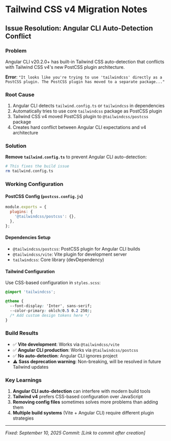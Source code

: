 # Tailwind CSS v4 Migration Notes

## Issue Resolution: Angular CLI Auto-Detection Conflict

### Problem

Angular CLI v20.2.0+ has built-in Tailwind CSS auto-detection that conflicts with Tailwind CSS v4's new PostCSS plugin architecture.

**Error**: `"It looks like you're trying to use 'tailwindcss' directly as a PostCSS plugin. The PostCSS plugin has moved to a separate package..."`

### Root Cause

1. Angular CLI detects `tailwind.config.ts` or `tailwindcss` in dependencies
2. Automatically tries to use core `tailwindcss` package as PostCSS plugin
3. Tailwind CSS v4 moved PostCSS plugin to `@tailwindcss/postcss` package
4. Creates hard conflict between Angular CLI expectations and v4 architecture

### Solution

**Remove `tailwind.config.ts`** to prevent Angular CLI auto-detection:

```bash
# This fixes the build issue
rm tailwind.config.ts
```

### Working Configuration

#### PostCSS Config (`postcss.config.js`)

```javascript
module.exports = {
  plugins: {
    '@tailwindcss/postcss': {},
  },
};
```

#### Dependencies Setup

- `@tailwindcss/postcss`: PostCSS plugin for Angular CLI builds
- `@tailwindcss/vite`: Vite plugin for development server
- `tailwindcss`: Core library (devDependency)

#### Tailwind Configuration

Use CSS-based configuration in `styles.scss`:

```css
@import 'tailwindcss';

@theme {
  --font-display: 'Inter', sans-serif;
  --color-primary: oklch(0.5 0.2 250);
  /* Add custom design tokens here */
}
```

### Build Results

- ✅ **Vite development**: Works via `@tailwindcss/vite`
- ✅ **Angular CLI production**: Works via `@tailwindcss/postcss`
- ✅ **No auto-detection**: Angular CLI ignores project
- ⚠️ **Sass deprecation warning**: Non-breaking, will be resolved in future Tailwind updates

### Key Learnings

1. **Angular CLI auto-detection** can interfere with modern build tools
2. **Tailwind v4** prefers CSS-based configuration over JavaScript
3. **Removing config files** sometimes solves more problems than adding them
4. **Multiple build systems** (Vite + Angular CLI) require different plugin strategies

---

_Fixed: September 10, 2025_
_Commit: [Link to commit after creation]_
